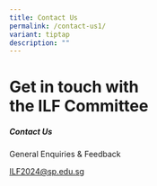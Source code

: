 ```yaml
---
title: Contact Us
permalink: /contact-us1/
variant: tiptap
description: ""
---
```

<h1><strong>Get in touch with<br>the ILF Committee</strong></h1>
<h5><strong>Contact Us</strong></h5>
<p>General Enquiries &amp; Feedback</p>
<p><a href="tel:" rel="noopener noreferrer nofollow" target="_blank"><u>ILF2024@sp.edu.sg</u></a>
</p>